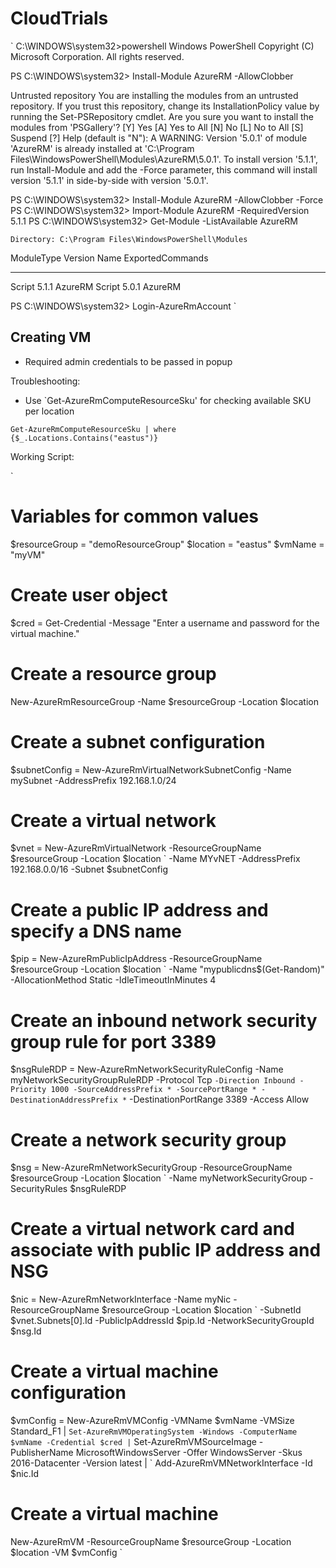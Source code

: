 # CloudTrials
`
C:\WINDOWS\system32>powershell
Windows PowerShell
Copyright (C) Microsoft Corporation. All rights reserved.

PS C:\WINDOWS\system32> Install-Module AzureRM -AllowClobber

Untrusted repository
You are installing the modules from an untrusted repository. If you trust this repository, change its
InstallationPolicy value by running the Set-PSRepository cmdlet. Are you sure you want to install the modules from
'PSGallery'?
[Y] Yes  [A] Yes to All  [N] No  [L] No to All  [S] Suspend  [?] Help (default is "N"): A
WARNING: Version '5.0.1' of module 'AzureRM' is already installed at 'C:\Program
Files\WindowsPowerShell\Modules\AzureRM\5.0.1'. To install version '5.1.1', run Install-Module and add the -Force
parameter, this command will install version '5.1.1' in side-by-side with version '5.0.1'.

PS C:\WINDOWS\system32> Install-Module AzureRM -AllowClobber -Force
PS C:\WINDOWS\system32> Import-Module AzureRM -RequiredVersion 5.1.1
PS C:\WINDOWS\system32> Get-Module -ListAvailable AzureRM


    Directory: C:\Program Files\WindowsPowerShell\Modules


ModuleType Version    Name                                ExportedCommands
---------- -------    ----                                ----------------
Script     5.1.1      AzureRM
Script     5.0.1      AzureRM


PS C:\WINDOWS\system32> Login-AzureRmAccount
`

## Creating VM
- Required admin credentials to be passed in popup

Troubleshooting:

- Use `Get-AzureRmComputeResourceSku' for checking available SKU per location

`
Get-AzureRmComputeResourceSku | where {$_.Locations.Contains("eastus")}
`

Working Script:

`
# Variables for common values
$resourceGroup = "demoResourceGroup"
$location = "eastus"
$vmName = "myVM"

# Create user object
$cred = Get-Credential -Message "Enter a username and password for the virtual machine."

# Create a resource group
New-AzureRmResourceGroup -Name $resourceGroup -Location $location

# Create a subnet configuration
$subnetConfig = New-AzureRmVirtualNetworkSubnetConfig -Name mySubnet -AddressPrefix 192.168.1.0/24

# Create a virtual network
$vnet = New-AzureRmVirtualNetwork -ResourceGroupName $resourceGroup -Location $location `
  -Name MYvNET -AddressPrefix 192.168.0.0/16 -Subnet $subnetConfig

# Create a public IP address and specify a DNS name
$pip = New-AzureRmPublicIpAddress -ResourceGroupName $resourceGroup -Location $location `
  -Name "mypublicdns$(Get-Random)" -AllocationMethod Static -IdleTimeoutInMinutes 4

# Create an inbound network security group rule for port 3389
$nsgRuleRDP = New-AzureRmNetworkSecurityRuleConfig -Name myNetworkSecurityGroupRuleRDP  -Protocol Tcp `
  -Direction Inbound -Priority 1000 -SourceAddressPrefix * -SourcePortRange * -DestinationAddressPrefix * `
  -DestinationPortRange 3389 -Access Allow

# Create a network security group
$nsg = New-AzureRmNetworkSecurityGroup -ResourceGroupName $resourceGroup -Location $location `
  -Name myNetworkSecurityGroup -SecurityRules $nsgRuleRDP

# Create a virtual network card and associate with public IP address and NSG
$nic = New-AzureRmNetworkInterface -Name myNic -ResourceGroupName $resourceGroup -Location $location `
  -SubnetId $vnet.Subnets[0].Id -PublicIpAddressId $pip.Id -NetworkSecurityGroupId $nsg.Id

# Create a virtual machine configuration
$vmConfig = New-AzureRmVMConfig -VMName $vmName -VMSize Standard_F1 | `
Set-AzureRmVMOperatingSystem -Windows -ComputerName $vmName -Credential $cred | `
Set-AzureRmVMSourceImage -PublisherName MicrosoftWindowsServer -Offer WindowsServer -Skus 2016-Datacenter -Version latest | `
Add-AzureRmVMNetworkInterface -Id $nic.Id

# Create a virtual machine
New-AzureRmVM -ResourceGroupName $resourceGroup -Location $location -VM $vmConfig
`
